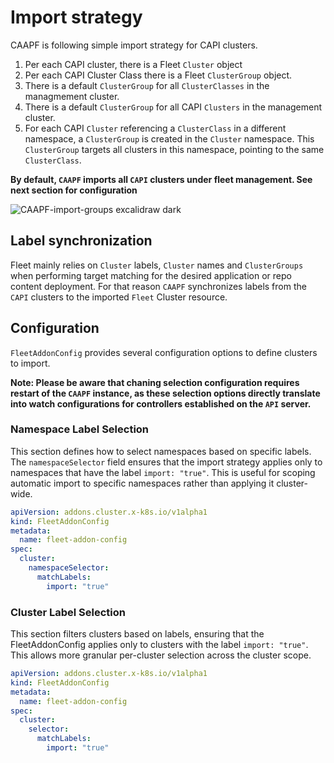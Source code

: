 # Import strategy

CAAPF is following simple import strategy for CAPI clusters.
1. Per each CAPI cluster, there is a Fleet `Cluster` object
2. Per each CAPI Cluster Class there is a Fleet `ClusterGroup` object.
3. There is a default `ClusterGroup` for all `ClusterClasses` in the managmement cluster.
4. There is a default `ClusterGroup` for all CAPI `Clusters` in the management cluster.
5. For each CAPI `Cluster` referencing a `ClusterClass` in a different namespace, a `ClusterGroup` is created in the `Cluster` namespace. This `ClusterGroup` targets all clusters in this namespace, pointing to the same `ClusterClass`.

**By default, `CAAPF` imports all `CAPI` clusters under fleet management. See next section for configuration**

![CAAPF-import-groups excalidraw dark](https://github.com/rancher-sandbox/cluster-api-addon-provider-fleet/assets/32226600/0e0bf58d-7030-491e-976e-8363023f0c88)

## Label synchronization

Fleet mainly relies on `Cluster` labels, `Cluster` names and `ClusterGroups` when performing target matching for the desired application or repo content deployment. For that reason `CAAPF` synchronizes labels from the `CAPI` clusters to the imported `Fleet` Cluster resource.

## Configuration

`FleetAddonConfig` provides several configuration options to define clusters to import.

**Note: Please be aware that chaning selection configuration requires restart of the `CAAPF` instance, as these selection options directly translate into watch configurations for controllers established on the `API` server.**

### Namespace Label Selection

This section defines how to select namespaces based on specific labels. The `namespaceSelector` field ensures that the import strategy applies only to namespaces that have the label `import: "true"`. This is useful for scoping automatic import to specific namespaces rather than applying it cluster-wide.

```yaml
apiVersion: addons.cluster.x-k8s.io/v1alpha1
kind: FleetAddonConfig
metadata:
  name: fleet-addon-config
spec:
  cluster:
    namespaceSelector:
      matchLabels:
        import: "true"
```

### Cluster Label Selection

This section filters clusters based on labels, ensuring that the FleetAddonConfig applies only to clusters with the label `import: "true"`. This allows more granular per-cluster selection across the cluster scope.

```yaml
apiVersion: addons.cluster.x-k8s.io/v1alpha1
kind: FleetAddonConfig
metadata:
  name: fleet-addon-config
spec:
  cluster:
    selector:
      matchLabels:
        import: "true"
```
